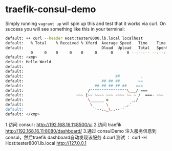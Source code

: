 # traefik-consul-demo

Simply running `vagrant up` will spin up this and test that it works via curl.
On success you will see something like this in your terminal:

```bash
default: ++ curl --header Host:tester8000.lb.local localhost
default:   % Total    % Received % Xferd  Average Speed   Time    Time     Time  Current
default:                                  Dload  Upload   Total   Spent    Left  Speed
           0     0    0     0    0     0      0      0 --:--:-- --:--:-- --:--:--     0
default: <xmp>
default: Hello World
default:
default:
default:                                        ##         .
default:                                  ## ## ##        ==
default:                               ## ## ## ## ##    ===
default:                            /""""""""""""""""\___/ ===
default:                       ~~~ {~~ ~~~~ ~~~ ~~~~ ~~ ~ /  ===- ~~~
default:                            \______ o          _,/
default:                             \      \       _,'
default:                              `'--.._\..--''
default: </xmp>
```

1.访问 consul : http://192.168.16.11:8500/ui
2.访问 traefik   http://192.168.16.11:8080/dashboard/
3.通过 consulDemo 注入服务信息到consul，然后traefik dashboard自动发现该服务
4.curl 测试 ： curl -H Host:tester8001.lb.local http://127.0.0.1
